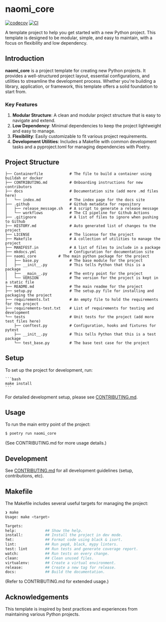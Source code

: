 # naomi_core

[![codecov](https://codecov.io/gh/reubenjohn/naomi_core/branch/main/graph/badge.svg?token=naomi_core_token_here)](https://codecov.io/gh/reubenjohn/naomi_core/branch/main)
[![CI](https://github.com/reubenjohn/naomi_core/actions/workflows/main.yml/badge.svg)](https://github.com/reubenjohn/naomi_core/actions/workflows/main.yml)

A template project to help you get started with a new Python project. This template is designed to be modular, simple, and easy to maintain, with a focus on flexibility and low dependency.

## Introduction

**naomi_core** is a project template for creating new Python projects. It provides a well-structured project layout, essential configurations, and utilities to streamline the development process. Whether you're building a library, application, or framework, this template offers a solid foundation to start from.

### **Key Features**
1. **Modular Structure**: A clean and modular project structure that is easy to navigate and extend.
2. **Low Dependency**: Minimal dependencies to keep the project lightweight and easy to manage.
3. **Flexibility**: Easily customizable to fit various project requirements.
4. **Development Utilities**: Includes a Makefile with common development tasks and a pyproject.toml for managing dependencies with Poetry.

## Project Structure

```text
├── Containerfile            # The file to build a container using buildah or docker
├── CONTRIBUTING.md          # Onboarding instructions for new contributors
├── docs                     # Documentation site (add more .md files here)
│   └── index.md             # The index page for the docs site
├── .github                  # Github metadata for repository
│   ├── release_message.sh   # A script to generate a release message
│   └── workflows            # The CI pipeline for Github Actions
├── .gitignore               # A list of files to ignore when pushing to Github
├── HISTORY.md               # Auto generated list of changes to the project
├── LICENSE                  # The license for the project
├── Makefile                 # A collection of utilities to manage the project
├── MANIFEST.in              # A list of files to include in a package
├── mkdocs.yml               # Configuration for documentation site
├── naomi_core          # The main python package for the project
│   ├── base.py              # The base module for the project
│   ├── __init__.py          # This tells Python that this is a package
│   ├── __main__.py          # The entry point for the project
│   └── VERSION              # The version for the project is kept in a static file
├── README.md                # The main readme for the project
├── setup.py                 # The setup.py file for installing and packaging the project
├── requirements.txt         # An empty file to hold the requirements for the project
├── requirements-test.txt    # List of requirements for testing and development
└── tests                    # Unit tests for the project (add more test files here)
    ├── conftest.py          # Configuration, hooks and fixtures for pytest
    ├── __init__.py          # This tells Python that this is a test package
    └── test_base.py         # The base test case for the project
```

## Setup

To set up the project for development, run:

    ```bash
    make install
    ```

For detailed development setup, please see [CONTRIBUTING.md](CONTRIBUTING.md).

## Usage

To run the main entry point of the project:

```bash
$ poetry run naomi_core
```
(See CONTRIBUTING.md for more usage details.)

## Development

See [CONTRIBUTING.md](CONTRIBUTING.md) for all development guidelines (setup, contributions, etc).

## Makefile

The Makefile includes several useful targets for managing the project:

```bash
❯ make
Usage: make <target>

Targets:
help:             ## Show the help.
install:          ## Install the project in dev mode.
fmt:              ## Format code using black & isort.
lint:             ## Run pep8, black, mypy linters.
test: lint        ## Run tests and generate coverage report.
watch:            ## Run tests on every change.
clean:            ## Clean unused files.
virtualenv:       ## Create a virtual environment.
release:          ## Create a new tag for release.
docs:             ## Build the documentation.
```
(Refer to CONTRIBUTING.md for extended usage.)

## Acknowledgements

This template is inspired by best practices and experiences from maintaining various Python projects.
